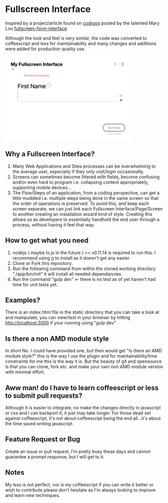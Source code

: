 # Fullscreen Interface

Inspired by a project/article found on [codrops](http://tympanus.net/codrops/) posted by the talented Mary Lou [fullscreen-form-interface](http://tympanus.net/codrops/2014/07/30/fullscreen-form-interface/)

Although the look and feel is very similar, the code was converted to coffeescript and less for maintainability and many changes and additions were added for production quality use.

![Fullscreen Interface Image](./static/images/fullscreen-interface.png)

## Why a Fullscreen Interface?

1. Many Web Applications and Sites processes can be overwhelming to the average user, especially if they only visit/login occasionally.
2. Screens can sometimes become littered with fields, become confusing and/or even hard to program i.e. collapsing content appropriately, supporting mobile devices...
3. The Flow/Steps of an application, from a coding perspective, can get a little muddled i.e. multiple steps being done in the same screen so that the order of operations is preserved.
	To avoid this, and keep each screen separate, we can just link each Fullscreen Interface/Page/Screen to another creating an installation wizard kind of style. Creating
	this allows us as developers to essentially handhold the end user through a process, without having it feel that way.

## How to get what you need

1. nodejs ( maybe Io.js in the future ) >= v0.11.14 is required to run this. I recommend using [n](https://github.com/tj/n) to install as it doesn't get any easier.
2. Clone or Fork this repository.
3. Run the following command from within the cloned working directory "./app/bin/init" it will install all needed dependancies.
4. Run the command "gulp dev" <- there is no test as of yet haven't had time for unit tests yet.

## Examples?

There is an index.html file in the static directory that you can take a look at and manipulate; you can view/test in your browser by hitting [http://localhost:3000](http://localhost:3000) if your running using "gulp dev"

## Is there a non AMD module style

In short No. I could have provided one, but then would get "Is there an AMD module style?" this is the way I use the plugin and for maintainability/time constraints for me this is the way it is. But the beauty of git and opensource is that you can clone, fork etc. and make your own non AMD module version with minimal effort.

## Aww man! do I have to learn coffeescript or less to submit pull requests?

Although it is easier to integrate, no make the changes directly in javascript or css and I can backport it; it just may take longer.
For those dead set against coffeescript, it's not about coffeescript being the end all...it's about the time saved writing javascript.

## Feature Request or Bug

Create an issue or pull request, I'm pretty busy these days and cannot guarantee a prompt response, but I will get to it.

## Notes

My less is not perfect, nor is my coffeescript if you can write it better or wish to contribute please don't hesitate as I'm always looking to improve and learn new techniques.
